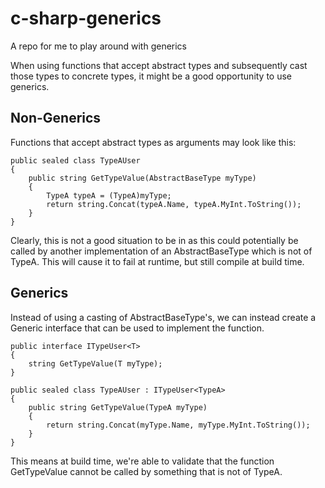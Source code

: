 # c-sharp-generics
A repo for me to play around with generics

When using functions that accept abstract types and subsequently cast those types to concrete types, it might be a good opportunity to use generics.

## Non-Generics

Functions that accept abstract types as arguments may look like this:

```
public sealed class TypeAUser
{
    public string GetTypeValue(AbstractBaseType myType)
    {
        TypeA typeA = (TypeA)myType;
        return string.Concat(typeA.Name, typeA.MyInt.ToString());
    }
}
```

Clearly, this is not a good situation to be in as this could potentially be called by another implementation of an AbstractBaseType which is not of TypeA. This will cause it to fail at runtime, but still compile at build time.

## Generics

Instead of using a casting of AbstractBaseType's, we can instead create a Generic interface that can be used to implement the function.

```
public interface ITypeUser<T>
{
    string GetTypeValue(T myType);
}

public sealed class TypeAUser : ITypeUser<TypeA>
{
    public string GetTypeValue(TypeA myType)
    {
        return string.Concat(myType.Name, myType.MyInt.ToString());
    }
}
```

This means at build time, we're able to validate that the function GetTypeValue cannot be called by something that is not of TypeA. 
